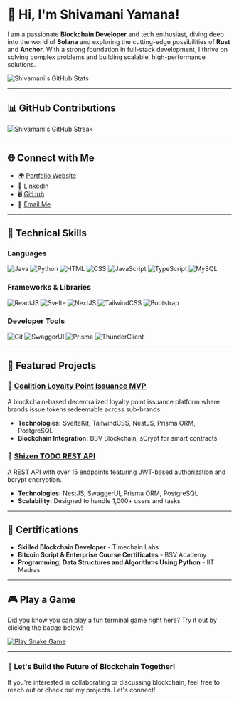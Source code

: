 # 👋 Hi, I'm Shivamani Yamana!

I am a passionate **Blockchain Developer** and tech enthusiast, diving deep into the world of **Solana** and exploring the cutting-edge possibilities of **Rust** and **Anchor**. With a strong foundation in full-stack development, I thrive on solving complex problems and building scalable, high-performance solutions.

![Shivamani's GitHub Stats](https://github-readme-stats.vercel.app/api?username=shivamani-yamana&show_icons=true&theme=radical)

---

## 📊 GitHub Contributions 
![Shivamani's GitHub Streak](https://camo.githubusercontent.com/94fa0f1701cfe56cf1d2268a49386ec9dfb074c90756294ce4d9963d72021386/68747470733a2f2f6769746875622d726561646d652d73747265616b2d73746174732e6865726f6b756170702e636f6d2f3f757365723d73686976616d616e692d79616d616e61267468656d653d7261646963616c)

---

## 🌐 Connect with Me
- 🌍 [Portfolio Website](https://shivamani.netlify.app)
- 💼 [LinkedIn](https://www.linkedin.com/in/shivamaniyamana/)
- 🖥️ [GitHub](https://github.com/shivamani-yamana)
- 📧 [Email Me](mailto:shivamaniyamana2003@gmail.com)

---

## 🔧 Technical Skills

### Languages
![Java](https://img.shields.io/badge/Java-007396?style=for-the-badge&logo=java&logoColor=white)
![Python](https://img.shields.io/badge/Python-3776AB?style=for-the-badge&logo=python&logoColor=white)
![HTML](https://img.shields.io/badge/HTML5-E34F26?style=for-the-badge&logo=html5&logoColor=white)
![CSS](https://img.shields.io/badge/CSS3-1572B6?style=for-the-badge&logo=css3&logoColor=white)
![JavaScript](https://img.shields.io/badge/JavaScript-F7DF1E?style=for-the-badge&logo=javascript&logoColor=black)
![TypeScript](https://img.shields.io/badge/TypeScript-3178C6?style=for-the-badge&logo=typescript&logoColor=white)
![MySQL](https://img.shields.io/badge/MySQL-4479A1?style=for-the-badge&logo=mysql&logoColor=white)

### Frameworks & Libraries
![ReactJS](https://img.shields.io/badge/React-61DAFB?style=for-the-badge&logo=react&logoColor=black)
![Svelte](https://img.shields.io/badge/Svelte-FF3E00?style=for-the-badge&logo=svelte&logoColor=white)
![NextJS](https://img.shields.io/badge/Next.js-000000?style=for-the-badge&logo=nextdotjs&logoColor=white)
![TailwindCSS](https://img.shields.io/badge/TailwindCSS-06B6D4?style=for-the-badge&logo=tailwindcss&logoColor=white)
![Bootstrap](https://img.shields.io/badge/Bootstrap-7952B3?style=for-the-badge&logo=bootstrap&logoColor=white)

### Developer Tools
![Git](https://img.shields.io/badge/Git-F05032?style=for-the-badge&logo=git&logoColor=white)
![SwaggerUI](https://img.shields.io/badge/Swagger-85EA2D?style=for-the-badge&logo=swagger&logoColor=black)
![Prisma](https://img.shields.io/badge/Prisma-2D3748?style=for-the-badge&logo=prisma&logoColor=white)
![ThunderClient](https://img.shields.io/badge/ThunderClient-0F0F0F?style=for-the-badge&logoColor=white)

---

## 🚀 Featured Projects
### 🌟 [Coalition Loyalty Point Issuance MVP](https://github.com/Fluorospek/Coalition-Loyalty-Point-Issuance-Page-for-Brands)
A blockchain-based decentralized loyalty point issuance platform where brands issue tokens redeemable across sub-brands.
- **Technologies:** SvelteKit, TailwindCSS, NestJS, Prisma ORM, PostgreSQL
- **Blockchain Integration:** BSV Blockchain, sCrypt for smart contracts

### 🌟 [Shizen TODO REST API](https://github.com/shivamani-yamana/SHIZEN-TODO-REST-API)
A REST API with over 15 endpoints featuring JWT-based authorization and bcrypt encryption.
- **Technologies:** NestJS, SwaggerUI, Prisma ORM, PostgreSQL
- **Scalability:** Designed to handle 1,000+ users and tasks

---

## 🏅 Certifications
- **Skilled Blockchain Developer** - Timechain Labs
- **Bitcoin Script & Enterprise Course Certificates** - BSV Academy
- **Programming, Data Structures and Algorithms Using Python** - IIT Madras

---

## 🎮 Play a Game
Did you know you can play a fun terminal game right here? Try it out by clicking the badge below!

[![Play Snake Game](https://img.shields.io/badge/Play%20Snake%20Game-%2312100E.svg?style=for-the-badge&logo=funimation)](https://shivamani-snake-game.vercel.app/)

---

### 🚀 Let's Build the Future of Blockchain Together!
If you're interested in collaborating or discussing blockchain, feel free to reach out or check out my projects. Let's connect!

